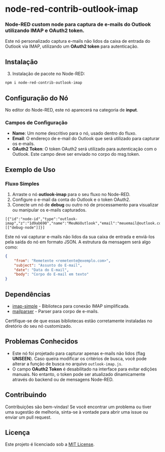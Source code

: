 # node-red-contrib-outlook-imap

### Node-RED custom node para captura de e-mails do Outlook utilizando IMAP e OAuth2 token.

Este nó personalizado captura e-mails não lidos da caixa de entrada do Outlook via IMAP, utilizando um **OAuth2 token** para autenticação.

## Instalação

3. Instalação de pacote no Node-RED:

```bash
npm i node-red-contrib-outlook-imap
```

## Configuração do Nó

No editor do Node-RED, este nó aparecerá na categoria de **input**.

### Campos de Configuração

- **Name**: Um nome descritivo para o nó, usado dentro do fluxo.
- **Email**: O endereço de e-mail do Outlook que será utilizado para capturar os e-mails.
- **OAuth2 Token**: O token OAuth2 será utilizado para autenticação com o Outlook. Este campo deve ser enviado no corpo do msg.token.

## Exemplo de Uso

### Fluxo Simples

1. Arraste o nó **outlook-imap** para o seu fluxo no Node-RED.
2. Configure o e-mail da conta do Outlook e o token OAuth2.
3. Conecte um nó de **debug** ou outro nó de processamento para visualizar ou manipular os e-mails capturados.

```plaintext
[{"id":"node-id","type":"outlook-imap","z":"1d9ab690","name":"MeuNóOutlook","email":"meuemail@outlook.com","token":"seu_token_oauth2_aqui","x":260,"y":240,"wires":[["debug-node"]]}]
```

Este nó vai capturar e-mails não lidos da sua caixa de entrada e enviá-los pela saída do nó em formato JSON. A estrutura da mensagem será algo como:

```json
{
    "from": "Remetente <remetente@exemplo.com>",
    "subject": "Assunto do E-mail",
    "date": "Data do E-mail",
    "body": "Corpo do E-mail em texto"
}
```

## Dependências

- [imap-simple](https://github.com/chadxz/imap-simple) - Biblioteca para conexão IMAP simplificada.
- [mailparser](https://nodemailer.com/extras/mailparser/) - Parser para corpo de e-mails.

Certifique-se de que essas bibliotecas estão corretamente instaladas no diretório do seu nó customizado.

## Problemas Conhecidos

- Este nó foi projetado para capturar apenas e-mails não lidos (flag **UNSEEN**). Caso queira modificar os critérios de busca, você pode alterar a função de busca no arquivo `outlook-imap.js`.
- O campo **OAuth2 Token** é desabilitado na interface para evitar edições manuais. No entanto, o token pode ser atualizado dinamicamente através do backend ou de mensagens Node-RED.

## Contribuindo

Contribuições são bem-vindas! Se você encontrar um problema ou tiver uma sugestão de melhoria, sinta-se à vontade para abrir uma issue ou enviar um pull request.

## Licença

Este projeto é licenciado sob a [MIT License](LICENSE).